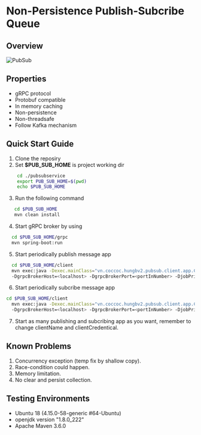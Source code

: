 # Non-Persistence Publish-Subcribe Queue

## Overview

![PubSub](https://user-images.githubusercontent.com/8535911/63535158-00e10500-c53b-11e9-968e-f88827eb8df0.png)


## Properties

* gRPC protocol
* Protobuf compatible
* In memory caching
* Non-persistence
* Non-threadsafe
* Follow Kafka mechanism

## Quick Start Guide

1. Clone the reposiry
2. Set **$PUB_SUB_HOME** is project working dir 
```bash
    cd ./pubsubservice
    export PUB_SUB_HOME=$(pwd)
    echo $PUB_SUB_HOME
```
3. Run the following command
```bash
   cd $PUB_SUB_HOME
   mvn clean install 
```
4. Start gRPC broker by using  
```bash
  cd $PUB_SUB_HOME/grpc
  mvn spring-boot:run
``` 
5. Start periodically publish message app
```bash
  cd $PUB_SUB_HOME/client
  mvn exec:java -Dexec.mainClass="vn.coccoc.hungbv2.pubsub.client.app.ClientPubApp" -DclientName=<name> -DclientCredentical=<some_string> -DtopicName=<topicTest>
  -DgrpcBrokerHost=<localhost> -DgrpcBrokerPort=<portInNumber> -DjobPriority=<pritorityInNumber> -DjobIntervalInSecond=<numberSecond> -DschedulerDelayInSecond=<numberSecondDelay>
```
6. Start periodically subcribe message app
```bash
cd $PUB_SUB_HOME/client
  mvn exec:java -Dexec.mainClass="vn.coccoc.hungbv2.pubsub.client.app.ClientSubApp" -DclientName=<name> -DclientCredentical=<some_string> -DtopicName=<topicTest>
  -DgrpcBrokerHost=<localhost> -DgrpcBrokerPort=<portInNumber> -DjobPriority=<pritorityInNumber> -DjobIntervalInSecond=<numberSecond> -DschedulerDelayInSecond=<numberSecondDelay
```
7. Start as many publishing and subcribing app as you want, remember to change clientName and clientCredentical.

## Known Problems

1. Concurrency exception (temp fix by shallow copy).
2. Race-condition could happen.
3. Memory limitation.
4. No clear and persist collection.

## Testing Environments

* Ubuntu 18 (4.15.0-58-generic #64-Ubuntu)
* openjdk version "1.8.0_222"
* Apache Maven 3.6.0